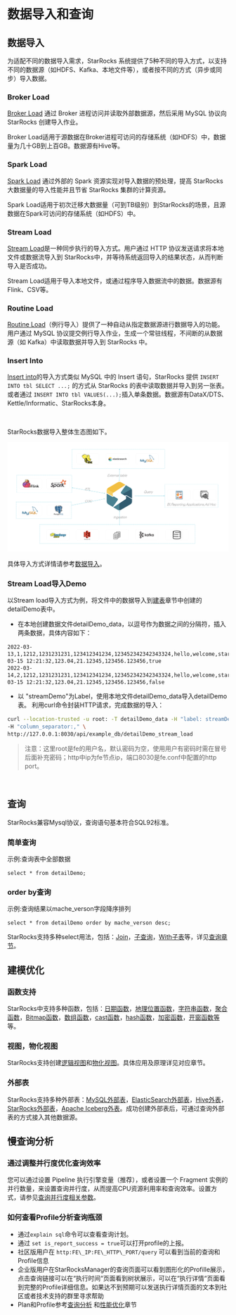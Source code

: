 # 数据导入和查询

## 数据导入

为适配不同的数据导入需求，StarRocks 系统提供了5种不同的导入方式，以支持不同的数据源（如HDFS、Kafka、本地文件等），或者按不同的方式（异步或同步）导入数据。

### Broker Load

[Broker Load](/loading/BrokerLoad.md) 通过 Broker 进程访问并读取外部数据源，然后采用 MySQL 协议向 StarRocks 创建导入作业。

Broker Load适用于源数据在Broker进程可访问的存储系统（如HDFS）中，数据量为几十GB到上百GB。数据源有Hive等。

### Spark Load

[Spark Load](/loading/SparkLoad.md) 通过外部的 Spark 资源实现对导入数据的预处理，提高 StarRocks 大数据量的导入性能并且节省 StarRocks 集群的计算资源。

Spark Load适用于初次迁移大数据量（可到TB级别）到StarRocks的场景，且源数据在Spark可访问的存储系统（如HDFS）中。

### Stream Load

[Stream Load](/loading/StreamLoad.md)是一种同步执行的导入方式。用户通过 HTTP 协议发送请求将本地文件或数据流导入到 StarRocks中，并等待系统返回导入的结果状态，从而判断导入是否成功。

Stream Load适用于导入本地文件，或通过程序导入数据流中的数据。数据源有Flink、CSV等。

### Routine Load

[Routine Load](/loading/RoutineLoad.md)（例行导入）提供了一种自动从指定数据源进行数据导入的功能。用户通过 MySQL 协议提交例行导入作业，生成一个常驻线程，不间断的从数据源（如 Kafka）中读取数据并导入到 StarRocks 中。

### Insert Into

[Insert into](/loading/InsertInto.md)的导入方式类似 MySQL 中的 Insert 语句，StarRocks 提供 `INSERT INTO tbl SELECT ...;` 的方式从 StarRocks 的表中读取数据并导入到另一张表。或者通过 `INSERT INTO tbl VALUES(...);`插入单条数据。数据源有DataX/DTS、Kettle/Informatic、StarRocks本身。

<br/>

StarRocks数据导入整体生态图如下。

![starrocks_ecology](../assets/screenshot_1615530614737.png)
<br/>

具体导入方式详情请参考[数据导入](../loading/Loading_intro.md)。
</br>

### Stream Load导入Demo

以Stream load导入方式为例，将文件中的数据导入到[建表](/quick_start/Create_table.md)章节中创建的detailDemo表中。

* 在本地创建数据文件detailDemo_data，以逗号作为数据之间的分隔符，插入两条数据，具体内容如下：

```Plain Text
2022-03-13,1,1212,1231231231,123412341234,123452342342343324,hello,welcome,starrocks,2022-03-15 12:21:32,123.04,21.12345,123456.123456,true
2022-03-14,2,1212,1231231231,123412341234,123452342342343324,hello,welcome,starrocks,2022-03-15 12:21:32,123.04,21.12345,123456.123456,false
```

* 以 "streamDemo"为Label，使用本地文件detailDemo_data导入detailDemo表。
利用curl命令封装HTTP请求，完成数据的导入：

```bash
curl --location-trusted -u root: -T detailDemo_data -H "label: streamDemo" \
-H "column_separator:," \
http://127.0.0.1:8030/api/example_db/detailDemo_stream_load
```

> 注意：这里root是fe的用户名，默认密码为空，使用用户有密码时需在冒号后面补充密码；http中ip为fe节点ip，端口8030是fe.conf中配置的http port。

<br/>

## 查询

StarRocks兼容Mysql协议，查询语句基本符合SQL92标准。

### 简单查询

示例:查询表中全部数据

```Plain SQL
select * from detailDemo;
```

### order by查询

示例:查询结果以mache_verson字段降序排列

```Plain SQL
select * from detailDemo order by mache_verson desc;
```

StarRocks支持多种select用法，包括：[Join](/sql-reference/sql-statements/data-manipulation/SELECT.md#%E8%BF%9E%E6%8E%A5join)，[子查询](/sql-reference/sql-statements/data-manipulation/SELECT.md#子查询)，[With子表](/sql-reference/sql-statements/data-manipulation/SELECT.md#with%E5%AD%90%E5%8F%A5)等，详见[查询章节](/sql-reference/sql-statements/data-manipulation/SELECT.md)。


## 建模优化

### 函数支持

StarRocks中支持多种函数，包括：[日期函数](/sql-reference/sql-functions/date-time-functions/)，[地理位置函数](/sql-reference/sql-functions/spatial-functions)，[字符串函数](/sql-reference/sql-functions/string-functions/)，[聚合函数](/sql-reference/sql-functions/aggregate-functions/)，[Bitmap函数](/sql-reference/sql-functions/bitmap-functions/)，[数组函数](/sql-reference/sql-functions/array-functions/)，[cast函数](/sql-reference/sql-functions/cast.md)，[hash函数](/sql-reference/sql-functions/hash-functions/)，[加密函数](/sql-reference/sql-functions/encryption-functions/)，[开窗函数等](/using_starrocks/Window_function.md)等。


### 视图，物化视图

StarRocks支持创建[逻辑视图](/sql-reference/sql-statements/data-definition/CREATE%20VIEW.md#description)和[物化视图](/using_starrocks/Materialized_view.md#物化视图)。具体应用及原理详见对应章节。


### 外部表

StarRocks支持多种外部表：[MySQL外部表](/using_starrocks/External_table.md#MySQL外部表)，[ElasticSearch外部表](/using_starrocks/External_table.md#ElasticSearch外部表)，[Hive外表](/using_starrocks/External_table.md#Hive外表)，[StarRocks外部表](/using_starrocks/External_table.md#StarRocks外部表)，[Apache Iceberg外表](/using_starrocks/External_table.md#apache-iceberg%E5%A4%96%E8%A1%A8)。成功创建外部表后，可通过查询外部表的方式接入其他数据源。


## 慢查询分析

### 通过调整并行度优化查询效率

您可以通过设置 Pipeline 执行引擎变量（推荐），或者设置一个 Fragment 实例的并行数量，来设置查询并行度，从而提高CPU资源利用率和查询效率。设置方式，请参见[查询并行度相关参数](/administration/Query_management.md/#查询相关的session变量)。

### 如何查看Profile分析查询瓶颈

* 通过`explain sql`命令可以查看查询计划。
* 通过 `set is_report_success = true`可以打开profile的上报。
* 社区版用户在 `http:FE\_IP:FE\_HTTP\_PORT/query` 可以看到当前的查询和Profile信息
* 企业版用户在StarRocksManager的查询页面可以看到图形化的Profille展示，点击查询链接可以在“执行时间“页面看到树状展示，可以在“执行详情“页面看到完整的Profile详细信息。如果达不到预期可以发送执行详情页面的文本到社区或者技术支持的群里寻求帮助
* Plan和Profile参考[查询分析](../administration/Query_planning.md) 和[性能优化](../administration/Profiling.md)章节
